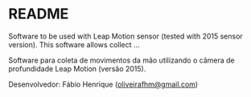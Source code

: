 # README #

Software to be used with Leap Motion sensor (tested with 2015 sensor version).
This software allows collect ...

Software para coleta de movimentos da mão utilizando o câmera de profundidade Leap Motion (versão 2015).

Desenvolvedor: Fábio Henrique (oliveirafhm@gmail.com)